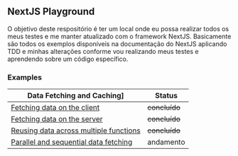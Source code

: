 ## NextJS Playground

O objetivo deste respositório é ter um local onde eu possa realizar todos os meus testes e me manter atualizado com o framework NextJS. Basicamente são todos os exemplos disponíveis na documentação do NextJS aplicando TDD e minhas alterações conforme vou realizando meus testes e aprendendo sobre um código específico. 

### Examples

| Data Fetching and Caching]           | Status         |
| ---------------- | ----------------- |
|       [Fetching data on the client](https://github.com/mgomesdev/nextjs-docs/tree/main/__tests__/data-fetching-and-caching/fetching-data-on-the-client)     | ~~concluído~~           |
| [Fetching data on the server](https://github.com/mgomesdev/nextjs-docs/tree/main/__tests__/data-fetching-and-caching/fetching-data-on-the-server)        | ~~concluído~~               |
|  [Reusing data across multiple functions](https://github.com/mgomesdev/nextjs-docs/tree/main/__tests__/data-fetching-and-caching/reusing-data-across-multiple-functions)          | ~~concluído~~          |
| [Parallel and sequential data fetching](https://github.com/mgomesdev/nextjs-docs/tree/main/__tests__/data-fetching-and-caching/parallel-and-sequential-data-fetching) | andamento |
